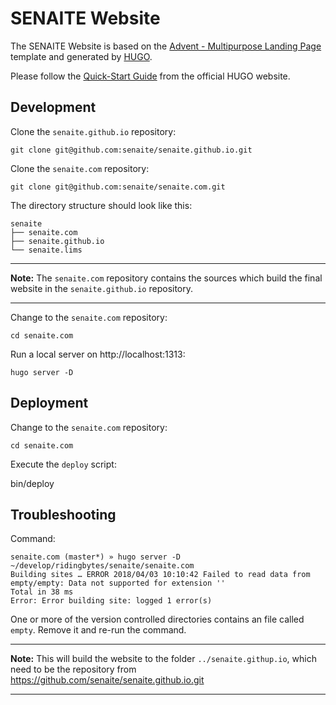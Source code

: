 # SENAITE Website

The SENAITE Website is based on the
[Advent - Multipurpose Landing Page](https://wrapbootstrap.com/theme/advent-multipurpose-landing-page-WB0LB7F49)
template and generated by [HUGO](http://gohugo.io).

Please follow the [Quick-Start Guide](http://gohugo.io/getting-started/quick-start/) from the official HUGO website.


## Development

Clone the `senaite.github.io` repository:

    git clone git@github.com:senaite/senaite.github.io.git

Clone the `senaite.com` repository:

    git clone git@github.com:senaite/senaite.com.git

The directory structure should look like this:

    senaite
    ├── senaite.com
    ├── senaite.github.io
    └── senaite.lims


---
**Note:** The `senaite.com` repository contains the sources which build the final website in the `senaite.github.io` repository.

---

Change to the `senaite.com` repository:

    cd senaite.com

Run a local server on http://localhost:1313:

    hugo server -D


## Deployment

Change to the `senaite.com` repository:

    cd senaite.com

Execute the `deploy` script:

   bin/deploy


## Troubleshooting

Command:

    senaite.com (master*) » hugo server -D                                                                                                                                                                                              ~/develop/ridingbytes/senaite/senaite.com
    Building sites … ERROR 2018/04/03 10:10:42 Failed to read data from empty/empty: Data not supported for extension ''
    Total in 38 ms
    Error: Error building site: logged 1 error(s)

One or more of the version controlled directories contains an file called `empty`. Remove it and re-run the command.


---
**Note:** This will build the website to the folder `../senaite.githup.io`,
which need to be the repository from https://github.com/senaite/senaite.github.io.git

---
